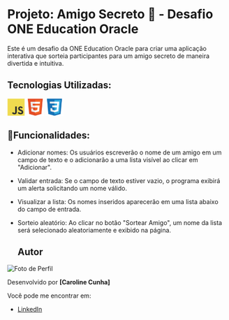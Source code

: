 # Projeto: Amigo Secreto 🎁 -  Desafio ONE Education Oracle

Este é um desafio da ONE Education Oracle para criar uma aplicação interativa que sorteia participantes para um amigo secreto de maneira divertida e intuitiva.

## Tecnologias Utilizadas:
<div align="left">
  <img src="https://raw.githubusercontent.com/devicons/devicon/master/icons/javascript/javascript-original.svg" alt="JavaScript" width="40" height="40"/>
  <img src="https://raw.githubusercontent.com/devicons/devicon/master/icons/html5/html5-original.svg" alt="HTML" width="40" height="40"/>
  <img src="https://raw.githubusercontent.com/devicons/devicon/master/icons/css3/css3-original.svg" alt="CSS" width="40" height="40"/>
</div>

## 🚀Funcionalidades:

- Adicionar nomes: Os usuários escreverão o nome de um amigo em um campo de texto e o adicionarão a uma lista visível ao clicar em "Adicionar".
- Validar entrada: Se o campo de texto estiver vazio, o programa exibirá um alerta solicitando um nome válido.
- Visualizar a lista: Os nomes inseridos aparecerão em uma lista abaixo do campo de entrada.
- Sorteio aleatório: Ao clicar no botão "Sortear Amigo", um nome da lista será selecionado aleatoriamente e exibido na página.

  ## Autor

<img src="https://github.com/user-attachments/assets/ee1f5e42-ce53-4afe-93d2-ad5a9d2ebdcc" alt="Foto de Perfil" width="150" height="150"/>

Desenvolvido por **[Caroline Cunha]**  

Você pode me encontrar em:  
- [LinkedIn](https://www.linkedin.com/in/carolinecunhatech)
